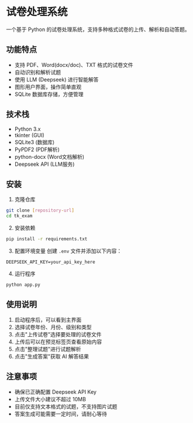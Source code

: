 # 试卷处理系统

一个基于 Python 的试卷处理系统，支持多种格式试卷的上传、解析和自动答题。

## 功能特点

- 支持 PDF、Word(docx/doc)、TXT 格式的试卷文件
- 自动识别和解析试题
- 使用 LLM (Deepseek) 进行智能解答
- 图形用户界面，操作简单直观
- SQLite 数据库存储，方便管理

## 技术栈

- Python 3.x
- tkinter (GUI)
- SQLite3 (数据库)
- PyPDF2 (PDF解析)
- python-docx (Word文档解析)
- Deepseek API (LLM服务)

## 安装

1. 克隆仓库
```bash
git clone [repository-url]
cd tk_exam
```

2. 安装依赖
```bash
pip install -r requirements.txt
```

3. 配置环境变量
创建 `.env` 文件并添加以下内容：
```
DEEPSEEK_API_KEY=your_api_key_here
```

4. 运行程序
```bash
python app.py
```

## 使用说明

1. 启动程序后，可以看到主界面
2. 选择试卷年份、月份、级别和类型
3. 点击"上传试卷"选择要处理的试卷文件
4. 上传后可以在预览标签页查看原始内容
5. 点击"整理试题"进行试题解析
6. 点击"生成答案"获取 AI 解答结果

## 注意事项

- 确保已正确配置 Deepseek API Key
- 上传文件大小建议不超过 10MB
- 目前仅支持文本格式的试题，不支持图片试题
- 答案生成可能需要一定时间，请耐心等待
